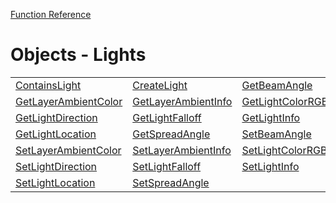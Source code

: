 [Function Reference](../README.md)

# Objects - Lights
| | | |
|---|---|---|
| [ContainsLight](../Functions/ContainsLight.md) | [CreateLight](../Functions/CreateLight.md) | [GetBeamAngle](../Functions/GetBeamAngle.md) |
| [GetLayerAmbientColor](../Functions/GetLayerAmbientColor.md) | [GetLayerAmbientInfo](../Functions/GetLayerAmbientInfo.md) | [GetLightColorRGB](../Functions/GetLightColorRGB.md) |
| [GetLightDirection](../Functions/GetLightDirection.md) | [GetLightFalloff](../Functions/GetLightFalloff.md) | [GetLightInfo](../Functions/GetLightInfo.md) |
| [GetLightLocation](../Functions/GetLightLocation.md) | [GetSpreadAngle](../Functions/GetSpreadAngle.md) | [SetBeamAngle](../Functions/SetBeamAngle.md) |
| [SetLayerAmbientColor](../Functions/SetLayerAmbientColor.md) | [SetLayerAmbientInfo](../Functions/SetLayerAmbientInfo.md) | [SetLightColorRGB](../Functions/SetLightColorRGB.md) |
| [SetLightDirection](../Functions/SetLightDirection.md) | [SetLightFalloff](../Functions/SetLightFalloff.md) | [SetLightInfo](../Functions/SetLightInfo.md) |
| [SetLightLocation](../Functions/SetLightLocation.md) | [SetSpreadAngle](../Functions/SetSpreadAngle.md) 
